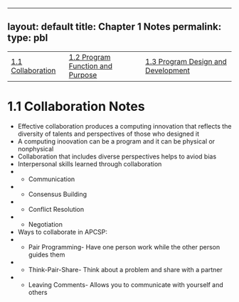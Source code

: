 ---
layout: default
title: Chapter 1 Notes
permalink: 
type: pbl
----

<table>
    <tbody>
     <tr>
      <td>
       <a href="">1.1 Collaboration</a>  
      </td>
      <td>
       <a href="">1.2 Program Function and Purpose</a>
      </td>
      <td>
       <a href="">1.3 Program Design and Development</a>
      </td>
    </tr>
   </tbody>
  </table>

# 1.1 Collaboration Notes

- Effective collaboration produces a computing innovation that reflects the diversity of talents and perspectives of those who designed it
- A computing inoovation can be a program and it can be physical or nonphysical
- Collaboration that includes diverse perspectives helps to aviod bias
- Interpersonal skills learned through collaboration
- - Communication
- - Consensus Building
- - Conflict Resolution
- - Negotiation
- Ways to collaborate in APCSP:
- - Pair Programming- Have one person work while the other person guides them
- - Think-Pair-Share- Think about a problem and share with a partner
- - Leaving Comments- Allows you to communicate with yourself and others